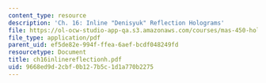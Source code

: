 ```yaml
---
content_type: resource
description: 'Ch. 16: Inline "Denisyuk" Reflection Holograms'
file: https://ol-ocw-studio-app-qa.s3.amazonaws.com/courses/mas-450-holographic-imaging-spring-2003/9668ed9d2cbf0b127b5c1d1a770b2275_ch16inlinereflectionh.pdf
file_type: application/pdf
parent_uid: ef5de82e-994f-ffea-6aef-bcdf048249fd
resourcetype: Document
title: ch16inlinereflectionh.pdf
uid: 9668ed9d-2cbf-0b12-7b5c-1d1a770b2275
---
```

